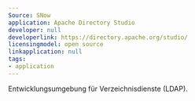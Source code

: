 ```yaml
---
Source: SNow
application: Apache Directory Studio
developer: null
developerlink: https://directory.apache.org/studio/
licensingmodel: open source
linkapplication: null
tags:
- application
---
```

Entwicklungsumgebung für Verzeichnisdienste (LDAP). 
